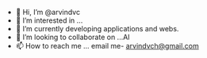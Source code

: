 - 👋 Hi, I’m @arvindvc
- 👀 I’m interested in ...
- 🌱 I’m currently developing applications and webs.
- 💞️ I’m looking to collaborate on ...AI 
- 📫 How to reach me ... email me- arvindvch@gmail.com

<!---
arvindvc/arvindvc is a ✨ special ✨ repository because its `README.md` (this file) appears on your GitHub profile.
You can click the Preview link to take a look at your changes.
--->
